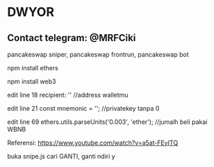 # DWYOR

## Contact telegram: @MRFCiki


pancakeswap sniper, pancakeswap frontrun, pancakeswap bot



npm install ethers

npm install web3
	

edit line 18 recipient: '' //address walletmu


edit line 21 const mnemonic = ''; //privatekey tanpa 0


edit line 69 ethers.utils.parseUnits('0.003', 'ether'); //jumalh beli pakai WBNB



Referensi: https://www.youtube.com/watch?v=a5at-FEyITQ



buka snipe.js cari GANTI, ganti ndiri y


